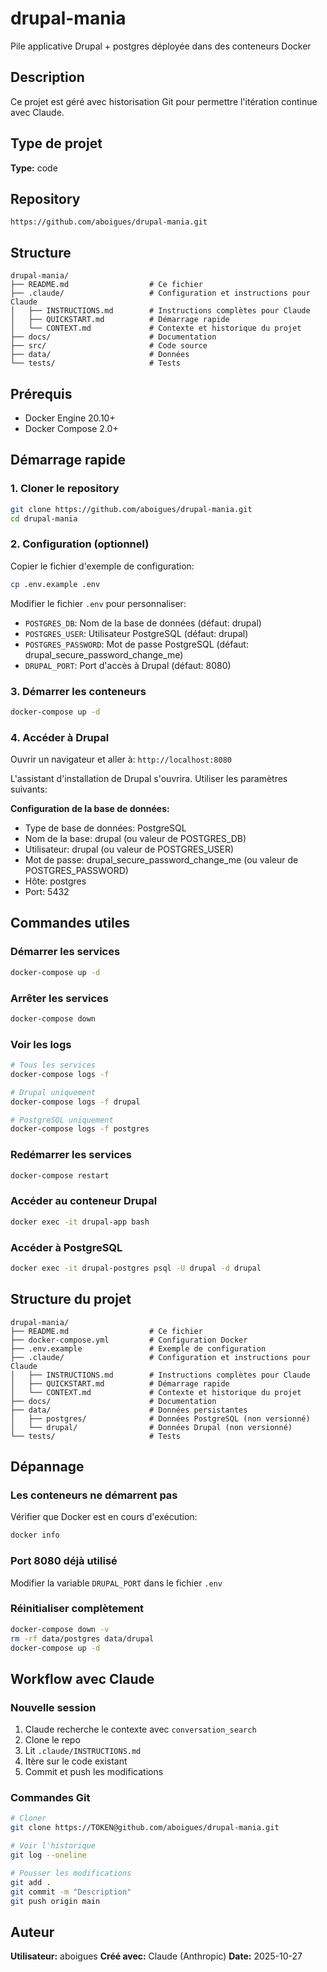 # drupal-mania

Pile applicative Drupal + postgres déployée dans des conteneurs Docker

## Description

Ce projet est géré avec historisation Git pour permettre l'itération continue avec Claude.

## Type de projet

**Type:** code

## Repository

```
https://github.com/aboigues/drupal-mania.git
```

## Structure

```
drupal-mania/
├── README.md                  # Ce fichier
├── .claude/                   # Configuration et instructions pour Claude
│   ├── INSTRUCTIONS.md        # Instructions complètes pour Claude
│   ├── QUICKSTART.md          # Démarrage rapide
│   └── CONTEXT.md             # Contexte et historique du projet
├── docs/                      # Documentation
├── src/                       # Code source
├── data/                      # Données
└── tests/                     # Tests
```

## Prérequis

- Docker Engine 20.10+
- Docker Compose 2.0+

## Démarrage rapide

### 1. Cloner le repository

```bash
git clone https://github.com/aboigues/drupal-mania.git
cd drupal-mania
```

### 2. Configuration (optionnel)

Copier le fichier d'exemple de configuration:

```bash
cp .env.example .env
```

Modifier le fichier `.env` pour personnaliser:
- `POSTGRES_DB`: Nom de la base de données (défaut: drupal)
- `POSTGRES_USER`: Utilisateur PostgreSQL (défaut: drupal)
- `POSTGRES_PASSWORD`: Mot de passe PostgreSQL (défaut: drupal_secure_password_change_me)
- `DRUPAL_PORT`: Port d'accès à Drupal (défaut: 8080)

### 3. Démarrer les conteneurs

```bash
docker-compose up -d
```

### 4. Accéder à Drupal

Ouvrir un navigateur et aller à: `http://localhost:8080`

L'assistant d'installation de Drupal s'ouvrira. Utiliser les paramètres suivants:

**Configuration de la base de données:**
- Type de base de données: PostgreSQL
- Nom de la base: drupal (ou valeur de POSTGRES_DB)
- Utilisateur: drupal (ou valeur de POSTGRES_USER)
- Mot de passe: drupal_secure_password_change_me (ou valeur de POSTGRES_PASSWORD)
- Hôte: postgres
- Port: 5432

## Commandes utiles

### Démarrer les services

```bash
docker-compose up -d
```

### Arrêter les services

```bash
docker-compose down
```

### Voir les logs

```bash
# Tous les services
docker-compose logs -f

# Drupal uniquement
docker-compose logs -f drupal

# PostgreSQL uniquement
docker-compose logs -f postgres
```

### Redémarrer les services

```bash
docker-compose restart
```

### Accéder au conteneur Drupal

```bash
docker exec -it drupal-app bash
```

### Accéder à PostgreSQL

```bash
docker exec -it drupal-postgres psql -U drupal -d drupal
```

## Structure du projet

```
drupal-mania/
├── README.md                  # Ce fichier
├── docker-compose.yml         # Configuration Docker
├── .env.example               # Exemple de configuration
├── .claude/                   # Configuration et instructions pour Claude
│   ├── INSTRUCTIONS.md        # Instructions complètes pour Claude
│   ├── QUICKSTART.md          # Démarrage rapide
│   └── CONTEXT.md             # Contexte et historique du projet
├── docs/                      # Documentation
├── data/                      # Données persistantes
│   ├── postgres/              # Données PostgreSQL (non versionné)
│   └── drupal/                # Données Drupal (non versionné)
└── tests/                     # Tests
```

## Dépannage

### Les conteneurs ne démarrent pas

Vérifier que Docker est en cours d'exécution:
```bash
docker info
```

### Port 8080 déjà utilisé

Modifier la variable `DRUPAL_PORT` dans le fichier `.env`

### Réinitialiser complètement

```bash
docker-compose down -v
rm -rf data/postgres data/drupal
docker-compose up -d
```

## Workflow avec Claude

### Nouvelle session

1. Claude recherche le contexte avec `conversation_search`
2. Clone le repo
3. Lit `.claude/INSTRUCTIONS.md`
4. Itère sur le code existant
5. Commit et push les modifications

### Commandes Git

```bash
# Cloner
git clone https://TOKEN@github.com/aboigues/drupal-mania.git

# Voir l'historique
git log --oneline

# Pousser les modifications
git add .
git commit -m "Description"
git push origin main
```

## Auteur

**Utilisateur:** aboigues
**Créé avec:** Claude (Anthropic)
**Date:** 2025-10-27
